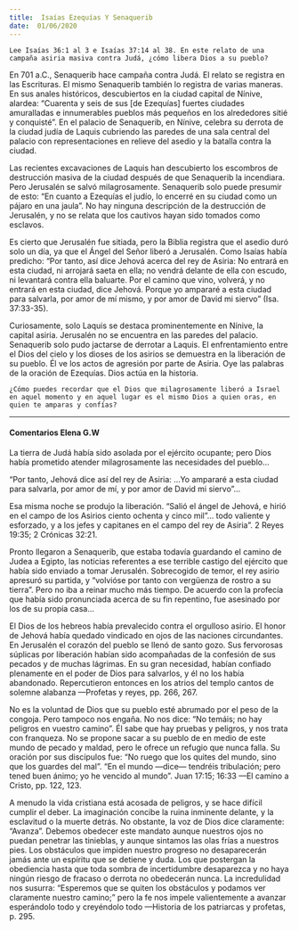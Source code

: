 ```yaml
---
title:  Isaías Ezequías Y Senaquerib
date:  01/06/2020
---
```


`Lee Isaías 36:1 al 3 e Isaías 37:14 al 38. En este relato de una campaña asiria masiva contra Judá, ¿cómo libera Dios a su pueblo?`

En 701 a.C., Senaquerib hace campaña contra Judá. El relato se registra en las Escrituras. El mismo Senaquerib también lo registra de varias maneras. En sus anales históricos, descubiertos en la ciudad capital de Nínive, alardea: “Cuarenta y seis de sus [de Ezequías] fuertes ciudades amuralladas e innumerables pueblos más pequeños en los alrededores sitié y conquisté”. En el palacio de Senaquerib, en Nínive, celebra su derrota de la ciudad judía de Laquis cubriendo las paredes de una sala central del palacio con representaciones en relieve del asedio y la batalla contra la ciudad.

Las recientes excavaciones de Laquis han descubierto los escombros de destrucción masiva de la ciudad después de que Senaquerib la incendiara. Pero Jerusalén se salvó milagrosamente. Senaquerib solo puede presumir de esto: “En cuanto a Ezequías el judío, lo encerré en su ciudad como un pájaro en una jaula”. No hay ninguna descripción de la destrucción de Jerusalén, y no se relata que los cautivos hayan sido tomados como esclavos.

Es cierto que Jerusalén fue sitiada, pero la Biblia registra que el asedio duró solo un día, ya que el Ángel del Señor liberó a Jerusalén. Como Isaías había predicho: “Por tanto, así dice Jehová acerca del rey de Asiria: No entrará en esta ciudad, ni arrojará saeta en ella; no vendrá delante de ella con escudo, ni levantará contra ella baluarte. Por el camino que vino, volverá, y no entrará en esta ciudad, dice Jehová. Porque yo ampararé a esta ciudad para salvarla, por amor de mí mismo, y por amor de David mi siervo” (Isa. 37:33-35).

Curiosamente, solo Laquis se destaca prominentemente en Nínive, la capital asiria. Jerusalén no se encuentra en las paredes del palacio. Senaquerib solo pudo jactarse de derrotar a Laquis. El enfrentamiento entre el Dios del cielo y los dioses de los asirios se demuestra en la liberación de su pueblo. Él ve los actos de agresión por parte de Asiria. Oye las palabras de la oración de Ezequías. Dios actúa en la historia.

`¿Cómo puedes recordar que el Dios que milagrosamente liberó a Israel en aquel momento y en aquel lugar es el mismo Dios a quien oras, en quien te amparas y confías?`

---

#### Comentarios Elena G.W

La tierra de Judá había sido asolada por el ejército ocupante; pero Dios había prometido atender milagrosamente las necesidades del pueblo…

“Por tanto, Jehová dice así del rey de Asiria: …Yo ampararé a esta ciudad para salvarla, por amor de mí, y por amor de David mi siervo”…

Esa misma noche se produjo la liberación. “Salió el ángel de Jehová, e hirió en el campo de los Asirios ciento ochenta y cinco mil”… todo valiente y esforzado, y a los jefes y capitanes en el campo del rey de Asiria”. 2 Reyes 19:35; 2 Crónicas 32:21.

Pronto llegaron a Senaquerib, que estaba todavía guardando el camino de Judea a Egipto, las noticias referentes a ese terrible castigo del ejército que había sido enviado a tomar Jerusalén. Sobrecogido de temor, el rey asirio apresuró su partida, y “volvióse por tanto con vergüenza de rostro a su tierra”. Pero no iba a reinar mucho más tiempo. De acuerdo con la profecía que había sido pronunciada acerca de su fin repentino, fue asesinado por los de su propia casa…

El Dios de los hebreos había prevalecido contra el orgulloso asirio. El honor de Jehová había quedado vindicado en ojos de las naciones circundantes. En Jerusalén el corazón del pueblo se llenó de santo gozo. Sus fervorosas súplicas por liberación habían sido acompañadas de la confesión de sus pecados y de muchas lágrimas. En su gran necesidad, habían confiado plenamente en el poder de Dios para salvarlos, y él no los había abandonado. Repercutieron entonces en los atrios del templo cantos de solemne alabanza —Profetas y reyes, pp. 266, 267.

No es la voluntad de Dios que su pueblo esté abrumado por el peso de la congoja. Pero tampoco nos engaña. No nos dice: “No temáis; no hay peligros en vuestro camino”. Él sabe que hay pruebas y peligros, y nos trata con franqueza. No se propone sacar a su pueblo de en medio de este mundo de pecado y maldad, pero le ofrece un refugio que nunca falla. Su oración por sus discípulos fue: “No ruego que los quites del mundo, sino que los guardes del mal”. “En el mundo —dice— tendréis tribulación; pero tened buen ánimo; yo he vencido al mundo”. Juan 17:15; 16:33 —El camino a Cristo, pp. 122, 123.

A menudo la vida cristiana está acosada de peligros, y se hace difícil cumplir el deber. La imaginación concibe la ruina inminente delante, y la esclavitud o la muerte detrás. No obstante, la voz de Dios dice claramente: “Avanza”. Debemos obedecer este mandato aunque nuestros ojos no puedan penetrar las tinieblas, y aunque sintamos las olas frías a nuestros pies. Los obstáculos que impiden nuestro progreso no desaparecerán jamás ante un espíritu que se detiene y duda. Los que postergan la obediencia hasta que toda sombra de incertidumbre desaparezca y no haya ningún riesgo de fracaso o derrota no obedecerán nunca. La incredulidad nos susurra: “Esperemos que se quiten los obstáculos y podamos ver claramente nuestro camino;” pero la fe nos impele valientemente a avanzar esperándolo todo y creyéndolo todo —Historia de los patriarcas y profetas, p. 295.